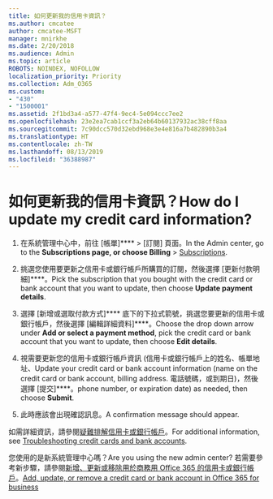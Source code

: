 ```yaml
---
title: 如何更新我的信用卡資訊？
ms.author: cmcatee
author: cmcatee-MSFT
manager: mnirkhe
ms.date: 2/20/2018
ms.audience: Admin
ms.topic: article
ROBOTS: NOINDEX, NOFOLLOW
localization_priority: Priority
ms.collection: Adm_O365
ms.custom:
- "430"
- "1500001"
ms.assetid: 2f1bd3a4-a577-47f4-9ec4-5e094ccc7ee2
ms.openlocfilehash: 23e2ea7cab1ccf3a2eb64b60137932ac38cff8aa
ms.sourcegitcommit: 7c90dcc570d32ebd968e3e4e816a7b482890b3a4
ms.translationtype: HT
ms.contentlocale: zh-TW
ms.lasthandoff: 08/13/2019
ms.locfileid: "36388987"
---
```

# <a name="how-do-i-update-my-credit-card-information"></a><span data-ttu-id="2f1b3-102">如何更新我的信用卡資訊？</span><span class="sxs-lookup"><span data-stu-id="2f1b3-102">How do I update my credit card information?</span></span>

1. <span data-ttu-id="2f1b3-103">在系統管理中心中，前往 [帳單]\*\*\*\* \> [訂閱][](https://go.microsoft.com/fwlink/p/?linkid=842054) 頁面。</span><span class="sxs-lookup"><span data-stu-id="2f1b3-103">In the Admin center, go to the **Subscriptions page, or choose Billing** \> [Subscriptions](https://go.microsoft.com/fwlink/p/?linkid=842054).</span></span>

2. <span data-ttu-id="2f1b3-104">挑選您使用要更新之信用卡或銀行帳戶所購買的訂閱，然後選擇 [更新付款明細]\*\*\*\*。</span><span class="sxs-lookup"><span data-stu-id="2f1b3-104">Pick the subscription that you bought with the credit card or bank account that you want to update, then choose **Update payment details**.</span></span>

3. <span data-ttu-id="2f1b3-105">選擇 [新增或選取付款方式]\*\*\*\* 底下的下拉式箭號，挑選您要更新的信用卡或銀行帳戶，然後選擇 [編輯詳細資料]\*\*\*\*。</span><span class="sxs-lookup"><span data-stu-id="2f1b3-105">Choose the drop down arrow under **Add or select a payment method**, pick the credit card or bank account that you want to update, then choose **Edit details**.</span></span>

4. <span data-ttu-id="2f1b3-106">視需要更新您的信用卡或銀行帳戶資訊 (信用卡或銀行帳戶上的姓名、帳單地址、</span><span class="sxs-lookup"><span data-stu-id="2f1b3-106">Update your credit card or bank account information (name on the credit card or bank account, billing address.</span></span> <span data-ttu-id="2f1b3-107">電話號碼，或到期日)，然後選擇 [提交]\*\*\*\*。</span><span class="sxs-lookup"><span data-stu-id="2f1b3-107">phone number, or expiration date) as needed, then choose **Submit**.</span></span>

5. <span data-ttu-id="2f1b3-108">此時應該會出現確認訊息。</span><span class="sxs-lookup"><span data-stu-id="2f1b3-108">A confirmation message should appear.</span></span>

<span data-ttu-id="2f1b3-109">如需詳細資訊，請參閱[疑難排解信用卡或銀行帳戶](https://docs.microsoft.com/zh-TW/office365/admin/subscriptions-and-billing/add-update-or-remove-credit-card-or-bank-account#troubleshooting-credit-cards-and-bank-accounts)。</span><span class="sxs-lookup"><span data-stu-id="2f1b3-109">For additional information, see [Troubleshooting credit cards and bank accounts](https://docs.microsoft.com/en-us/office365/admin/subscriptions-and-billing/add-update-or-remove-credit-card-or-bank-account#troubleshooting-credit-cards-and-bank-accounts).</span></span>

<span data-ttu-id="2f1b3-110">您使用的是新系統管理中心嗎？</span><span class="sxs-lookup"><span data-stu-id="2f1b3-110">Are you using the new admin center?</span></span> <span data-ttu-id="2f1b3-111">若需要參考新步驟，請參閱[新增、更新或移除用於商務用 Office 365 的信用卡或銀行帳戶](https://docs.microsoft.com/zh-TW/office365/admin/subscriptions-and-billing/add-update-or-remove-credit-card-or-bank-account)。</span><span class="sxs-lookup"><span data-stu-id="2f1b3-111">[Add, update, or remove a credit card or bank account in Office 365 for business](https://docs.microsoft.com/en-us/office365/admin/subscriptions-and-billing/add-update-or-remove-credit-card-or-bank-account)</span></span>